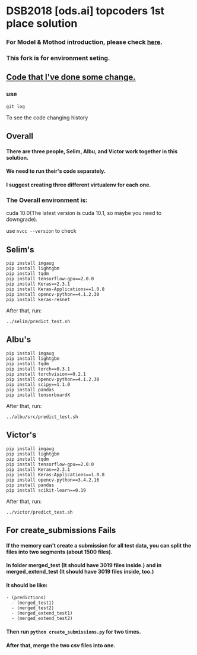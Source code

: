 
# DSB2018 [ods.ai] topcoders 1st place solution 
### For Model & Mothod introduction, please check [here](https://github.com/selimsef/dsb2018_topcoders/).
### This fork is for environment seting.

## [Code that I've done some change.](https://drive.google.com/file/d/1ucGmDQWKTfqL21gHc7daFY80wPH-ORZo/view?usp=sharing)
### use
```
git log
```
To see the code changing history

## Overall

#### There are three people, Selim, Albu, and Victor work together in this solution.
#### We need to run their's code separately.
#### I suggest creating three different virtualenv for each one.

### The Overall environment is:
cuda 10.0(The latest version is cuda 10.1, so maybe you need to downgrade).

use 
```nvcc --version```
to check

## Selim's

```
pip install imgaug
pip install lightgbm
pip install tqdm
pip install tensorflow-gpu==2.0.0
pip install Keras==2.3.1
pip install Keras-Applications==1.0.8
pip install opencv-python==4.1.2.30
pip install keras-resnet

```
After that, run:
```
../selim/predict_test.sh
```
## Albu's
```
pip install imgaug
pip install lightgbm
pip install tqdm
pip install torch==0.3.1
pip install torchvision==0.2.1
pip install opencv-python==4.1.2.30
pip install scipy==1.1.0
pip install pandas
pip install tensorboardX
```
After that, run:
```
../albu/src/predict_test.sh
```

## Victor's
```
pip install imgaug
pip install lightgbm
pip install tqdm
pip install tensorflow-gpu==2.0.0
pip install Keras==2.3.1
pip install Keras-Applications==1.0.8
pip install opencv-python==3.4.2.16 
pip install pandas
pip install scikit-learn==0.19
```
After that, run:
```
../victor/predict_test.sh
```
## For create_submissions Fails
#### If the memory can't create a submission for all test data, you can split the files into two segments (about 1500 files). 
#### In folder merged_test (It should have 3019 files inside.) and in merged_extend_test (It should have 3019 files inside, too.)
#### It should be like:
```
- (predictions)
  - (merged_test1)
  - (merged_test2)
  - (merged_extend_test1)
  - (merged_extend_test2)
```
#### Then run ```python create_submissions.py``` for two times.
#### After that, merge the two csv files into one.
